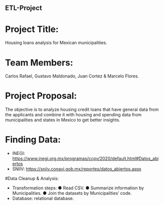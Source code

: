 ## ETL-Project

# Project Title: 

Housing loans analysis for Mexican municipalities.

# Team Members: 

Carlos Rafael, Gustavo Maldonado, Juan Cortez & Marcelo Flores.

# Project Proposal: 

The objective is to analyze housing credit loans that have general data from the applicants and combine it with housing and spending data from municipalities and states in Mexico to get better insights. 

# Finding Data:
-	INEGI: https://www.inegi.org.mx/programas/ccpv/2020/default.html#Datos_abiertos 
-	SNIIV: https://sniiv.conavi.gob.mx/reportes/datos_abiertos.aspx 

#Data Cleanup & Analysis:
  -	Transformation steps: 
    ●	Read CSV.
    ●	Summarize information by Municipalities.
    ●	Join the datasets by Municipalities’ code.
  -	Database: relational database.

